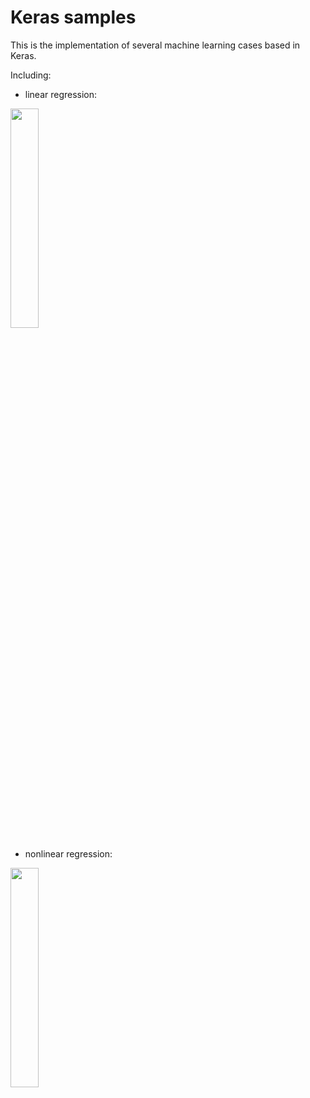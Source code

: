 # Keras samples

This is the implementation of several machine learning cases based in Keras. 

Including:

* linear regression:

<img src="https://github.com/StdCoutZRH/TensorFlow_and_Keras_notes/blob/master/Keras/results/result1-2.png" width="30%" height="30%">

* nonlinear regression:

<img src="https://github.com/StdCoutZRH/TensorFlow_and_Keras_notes/blob/master/Keras/results/result2-2.png" width="30%" height="30%">